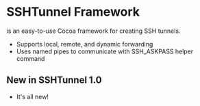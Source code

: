 # SSHTunnel Framework
is an easy-to-use Cocoa framework for creating SSH tunnels.

* Supports local, remote, and dynamic forwarding
* Uses named pipes to communicate with SSH_ASKPASS helper command

## New in SSHTunnel 1.0

* It's all new!
